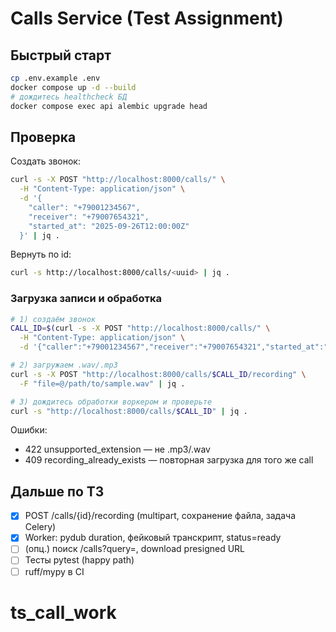 # Calls Service (Test Assignment)

## Быстрый старт
```bash
cp .env.example .env
docker compose up -d --build
# дождитесь healthcheck БД
docker compose exec api alembic upgrade head
```

## Проверка
Создать звонок:
```bash
curl -s -X POST "http://localhost:8000/calls/" \
  -H "Content-Type: application/json" \
  -d '{
    "caller": "+79001234567",
    "receiver": "+79007654321",
    "started_at": "2025-09-26T12:00:00Z"
  }' | jq .
```
Вернуть по id:
```bash
curl -s http://localhost:8000/calls/<uuid> | jq .
```

### Загрузка записи и обработка
```bash
# 1) создаём звонок
CALL_ID=$(curl -s -X POST "http://localhost:8000/calls/" \
  -H "Content-Type: application/json" \
  -d '{"caller":"+79001234567","receiver":"+79007654321","started_at":"2025-09-27T12:00:00Z"}' | jq -r .id)

# 2) загружаем .wav/.mp3
curl -s -X POST "http://localhost:8000/calls/$CALL_ID/recording" \
  -F "file=@/path/to/sample.wav" | jq .

# 3) дождитесь обработки воркером и проверьте
curl -s "http://localhost:8000/calls/$CALL_ID" | jq .
```

Ошибки:
- 422 unsupported_extension — не .mp3/.wav
- 409 recording_already_exists — повторная загрузка для того же call

## Дальше по ТЗ
- [x] POST /calls/{id}/recording (multipart, сохранение файла, задача Celery)
- [x] Worker: pydub duration, фейковый транскрипт, status=ready
- [ ] (опц.) поиск /calls?query=, download presigned URL
- [ ] Тесты pytest (happy path)
- [ ] ruff/mypy в CI
# ts_call_work

